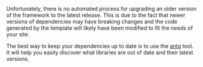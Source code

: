 Unfortunately, there is no automated process for upgrading an older version of the framework to the latest release.
This is due to the fact that newer versions of dependencies may have breaking changes and the code generated by
the template will likely have been modified to fit the needs of your site.

The best way to keep your dependencies up to date is to use the [antq](https://github.com/liquidz/antq) tool.
It will help you easily discover what libraries are out of date and their latest versions.

